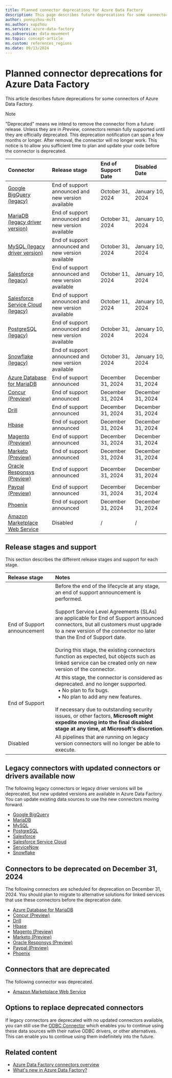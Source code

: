 ```yaml
---
title: Planned connector deprecations for Azure Data Factory
description: This page describes future deprecations for some connectors of Azure Data Factory.
author: pennyzhou-msft
ms.author: xupzhou
ms.service: azure-data-factory
ms.subservice: data-movement
ms.topic: concept-article
ms.custom: references_regions
ms.date: 09/13/2024
---
```


# Planned connector deprecations for Azure Data Factory

This article describes future deprecations for some connectors of Azure Data Factory.

> [!NOTE]
> "Deprecated" means we intend to remove the connector from a future release. Unless they are in *Preview*, connectors remain fully supported until they are officially deprecated. This deprecation notification can span a few months or longer. After removal, the connector will no longer work. This notice is to allow you sufficient time to plan and update your code before the connector is deprecated.

| Connector|Release stage |End of Support Date  |Disabled Date  | 
|:-- |:-- |:-- | :-- | 
| [Google BigQuery (legacy)](connector-google-bigquery-legacy.md)  | End of support announced and new version available | October 31, 2024 | January 10, 2024 | 
| [MariaDB (legacy driver version)](connector-mariadb.md)  | End of support announced and new version available | October 31, 2024 | January 10, 2024 | 
| [MySQL (legacy driver version)](connector-mysql.md)  | End of support announced and new version available | October 31, 2024| January 10, 2024| 
| [Salesforce (legacy)](connector-salesforce-legacy.md)   | End of support announced and new version available | October 11, 2024 | January 10, 2024 | 
| [Salesforce Service Cloud (legacy)](connector-salesforce-service-cloud-legacy.md)   | End of support announced and new version available | October 11, 2024 |January 10, 2024 | 
| [PostgreSQL (legacy)](connector-postgresql-legacy.md)   | End of support announced and new version available |October 31, 2024 | January 10, 2024 | 
| [Snowflake (legacy)](connector-snowflake-legacy.md)   | End of support announced and new version available | October 31, 2024 | January 10, 2024 | 
| [Azure Database for MariaDB](connector-azure-database-for-mariadb.md) | End of support announced |December 31, 2024 | December 31, 2024 | 
| [Concur (Preview)](connector-concur.md) | End of support announced | December 31, 2024 | December 31, 2024 | 
| [Drill](connector-drill.md) | End of support announced  | December 31, 2024 | December 31, 2024 | 
| [Hbase](connector-hbase.md) | End of support announced  | December 31, 2024 | December 31, 2024 | 
| [Magento (Preview)](connector-magento.md) | End of support announced  | December 31, 2024 | December 31, 2024 | 
| [Marketo (Preview)](connector-marketo.md) | End of support announced  | December 31, 2024| December 31, 2024 | 
| [Oracle Responsys (Preview)](connector-oracle-responsys.md) | End of support announced  | December 31, 2024 | December 31, 2024 | 
| [Paypal (Preview)](connector-paypal.md) | End of support announced  |December 31, 2024 | December 31, 2024| 
| [Phoenix](connector-phoenix.md) | End of support announced  | December 31, 2024 | December 31, 2024 | 
| [Amazon Marketplace Web Service](connector-amazon-marketplace-web-service.md)| Disabled |/  |/  | 


## Release stages and support

This section describes the different release stages and support for each stage.

| Release stage |Notes  | 
|:--  |:-- | 
| End of Support announcement | Before the end of the lifecycle at any stage, an end of support announcement is performed.<br><br>Support Service Level Agreements (SLAs) are applicable for End of Support announced connectors, but all customers must upgrade to a new version of the connector no later than the End of Support date.<br><br>During this stage, the existing connectors function as expected, but objects such as linked service can be created only on new version of the connector.  | 
| End of Support | At this stage, the connector is considered as deprecated. and no longer supported.<br>&nbsp;&nbsp;• No plan to fix bugs. <br>&nbsp;&nbsp;• No plan to add any new features. <br><br> If necessary due to outstanding security issues, or other factors, **Microsoft might expedite moving into the final disabled stage at any time, at Microsoft's discretion**.| 
|Disabled |All pipelines that are running on legacy version connectors will no longer be able to execute.| 

## Legacy connectors with updated connectors or drivers available now

The following legacy connectors or legacy driver versions will be deprecated, but new updated versions are available in Azure Data Factory. You can update existing data sources to use the new connectors moving forward.

- [Google BigQuery](connector-google-bigquery.md#upgrade-the-google-bigquery-linked-service)
- [MariaDB](connector-mariadb.md#upgrade-the-mariadb-driver-version)
- [MySQL](connector-mysql.md#upgrade-the-mysql-driver-version)
- [PostgreSQL](connector-postgresql.md#upgrade-the-postgresql-linked-service)
- [Salesforce](connector-salesforce.md#upgrade-the-salesforce-linked-service)
- [Salesforce Service Cloud](connector-salesforce-service-cloud.md#upgrade-the-salesforce-service-cloud-linked-service)
- [ServiceNow](connector-servicenow.md#upgrade-your-servicenow-linked-service)
- [Snowflake](connector-snowflake.md#upgrade-the-snowflake-linked-service)

## Connectors to be deprecated on December 31, 2024

The following connectors are scheduled for deprecation on December 31, 2024. You should plan to migrate to alternative solutions for linked services that use these connectors before the deprecation date.

- [Azure Database for MariaDB](connector-azure-database-for-mariadb.md)
- [Concur (Preview)](connector-concur.md)
- [Drill](connector-drill.md)
- [Hbase](connector-hbase.md)
- [Magento (Preview)](connector-magento.md)
- [Marketo (Preview)](connector-marketo.md)
- [Oracle Responsys (Preview)](connector-oracle-responsys.md)
- [Paypal (Preview)](connector-paypal.md)
- [Phoenix](connector-phoenix.md)


## Connectors that are deprecated

The following connector was deprecated.

- [Amazon Marketplace Web Service](connector-amazon-marketplace-web-service.md)

## Options to replace deprecated connectors

If legacy connectors are deprecated with no updated connectors available, you can still use the
[ODBC Connector](connector-odbc.md) which enables you to continue using these data sources with their native ODBC drivers, or other alternatives. This can enable you to continue using them indefinitely into the future.

## Related content

- [Azure Data Factory connectors overview](connector-overview.md)
- [What's new in Azure Data Factory?](whats-new.md)
